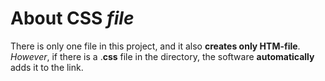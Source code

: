 # About CSS *file*
There is only one file in this project, and it also **creates only HTM-file**. *However*, if there is a .**css** file in the directory, the software **automatically** adds it to the link.
